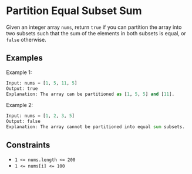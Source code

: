 # Partition Equal Subset Sum

Given an integer array `nums`, return `true` if you can partition the array into two subsets such that the sum of the elements in both subsets is equal, or `false` otherwise.

## Examples

Example 1:
```python
Input: nums = [1, 5, 11, 5]
Output: true
Explanation: The array can be partitioned as [1, 5, 5] and [11].
```

Example 2:
```python
Input: nums = [1, 2, 3, 5]
Output: false
Explanation: The array cannot be partitioned into equal sum subsets.
```

## Constraints
* `1 <= nums.length <= 200`
* `1 <= nums[i] <= 100`